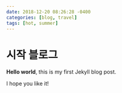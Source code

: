 ```yaml
---
date: 2018-12-20 08:26:28 -0400
categories: [blog, travel]
tags: [hot, summer]
---
```


# 시작 블로그

**Hello world**, this is my first Jekyll blog post.

I hope you like it!
